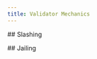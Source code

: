 ```yaml
---
title: Validator Mechanics
---
```


## Slashing

<!-- TODO: complete section explaining how to avoid slashing -->

## Jailing

<!-- TODO: complete section explaining how to avoid jailing and how to resolve a jailed Validator node -->

